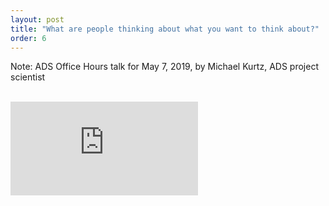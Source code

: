 ```yaml
---
layout: post
title: "What are people thinking about what you want to think about?"
order: 6
---
```


Note: ADS Office Hours talk for May 7, 2019, by Michael Kurtz, ADS project scientist

<br>
<div class="scalable scalable-16-9">
  <div class="scalable-content">
    <iframe src="https://www.youtube.com/embed/IQsie8fLLwE" frameborder="0" allow="autoplay; encrypted-media" allowfullscreen></iframe>
  </div>
</div>

